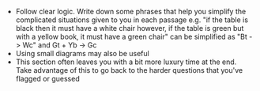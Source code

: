 + Follow clear logic. Write down some phrases that help you simplify the complicated situations given to you in each passage e.g. "if the table is black then it must have a white chair however, if the table is green but with a yellow book, it must have a green chair" can be simplified as "Bt -> Wc" and Gt + Yb -> Gc
+ Using small diagrams may also be useful
+ This section often leaves you with a bit more luxury time at the end. Take advantage of this to go back to the harder questions that you've flagged or guessed